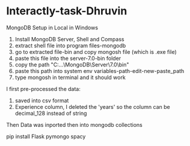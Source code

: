 # Interactly-task-Dhruvin
MongoDB Setup in Local in Windows
1. Install MongoDB Server, Shell and Compass
2. extract shell file into program files-mongodb
3. go to extracted file-bin and copy mongosh file (which is .exe file)
4. paste this file into the server-7.0-bin folder
5. copy the path "C:\...\MongoDB\Server\7.0\bin"
6. paste this path into system env variables-path-edit-new-paste_path
7. type mongosh in terminal and it should work

I first pre-processed the data:
1. saved into csv format
2. Experience column, I deleted the 'years' so the column can be decimal_128 instead of string

Then Data was inported then into mongodb collections

pip install Flask pymongo spacy


